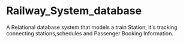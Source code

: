 # Railway_System_database
A Relational database system that models a train Station, it's tracking connecting stations,schedules and Passenger Booking Information.
